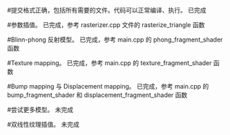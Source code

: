 #提交格式正确，包括所有需要的文件。代码可以正常编译、执行。
已完成

#参数插值。
已完成，参考 rasterizer.cpp 文件的 rasterize_triangle 函数

#Blinn-phong 反射模型。
已完成，参考 main.cpp 的 phong_fragment_shader 函数

#Texture mapping。
已完成，参考 main.cpp 的 texture_fragment_shader 函数

#Bump mapping 与 Displacement mapping。
已完成，参考 main.cpp 的 bump_fragment_shader 和 displacement_fragment_shader 函数

#尝试更多模型。
未完成

#双线性纹理插值。
未完成